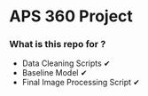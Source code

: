 # APS 360 Project
### What is this repo for ?  
- Data Cleaning Scripts ✔
- Baseline Model ✔
- Final Image Processing Script ✔


